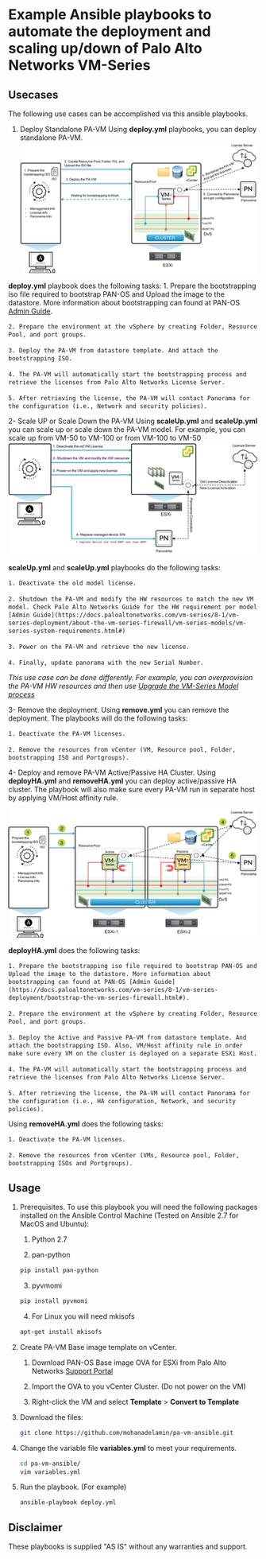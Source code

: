 # Example Ansible playbooks to automate the deployment and scaling up/down of Palo Alto Networks VM-Series

## Usecases
The following use cases can be accomplished via this ansible playbooks.
1. Deploy Standalone PA-VM
Using **deploy.yml** playbooks, you can deploy standalone PA-VM.
![Standalone](https://raw.githubusercontent.com/mohanadelamin/pa-vm-ansible/master/others/Deploy.png)

**deploy.yml** playbook does the following tasks:
	1. Prepare the bootstrapping iso file required to bootstrap PAN-OS and Upload the image to the datastore. More information about bootstrapping can found at PAN-OS [Admin Guide](https://docs.paloaltonetworks.com/vm-series/8-1/vm-series-deployment/bootstrap-the-vm-series-firewall.html#).
	
	2. Prepare the environment at the vSphere by creating Folder, Resource Pool, and port groups.
	
	3. Deploy the PA-VM from datastore template. And attach the bootstrapping ISO.
	
	4. The PA-VM will automatically start the bootstrapping process and retrieve the licenses from Palo Alto Networks License Server.
	
	5. After retrieving the license, the PA-VM will contact Panorama for the configuration (i.e., Network and security policies).

2- Scale UP or Scale Down the PA-VM
Using **scaleUp.yml** and **scaleUp.yml** you can scale up or scale down the PA-VM model. For example, you can scale up from VM-50 to VM-100 or from VM-100 to VM-50
![Scaling](https://raw.githubusercontent.com/mohanadelamin/pa-vm-ansible/master/others/ScaleUP_DOWN.png)

**scaleUp.yml** and **scaleUp.yml** playbooks do the following tasks:

	1. Deactivate the old model license.
	
	2. Shutdown the PA-VM and modify the HW resources to match the new VM model. Check Palo Alto Networks Guide for the HW requirement per model [Admin Guide](https://docs.paloaltonetworks.com/vm-series/8-1/vm-series-deployment/about-the-vm-series-firewall/vm-series-models/vm-series-system-requirements.html#)
	
	3. Power on the PA-VM and retrieve the new license.
	
	4. Finally, update panorama with the new Serial Number.

*This use case can be done differently. For example, you can overprovision the PA-VM HW resources and then use [Upgrade the VM-Series Model process](https://docs.paloaltonetworks.com/vm-series/8-1/vm-series-deployment/about-the-vm-series-firewall/upgrade-the-vm-series-firewall/upgrade-the-vm-series-model.html#)*

3- Remove the deployment.
Using **remove.yml** you can remove the deployment. The playbooks will do the following tasks:

	1. Deactivate the PA-VM licenses.
	
	2. Remove the resources from vCenter (VM, Resource pool, Folder, bootstrapping ISO and Portgroups).

4- Deploy and remove PA-VM Active/Passive HA Cluster.
Using **deployHA.yml** and **removeHA.yml** you can deploy active/passive HA cluster. The playbook will also make sure every PA-VM run in separate host by applying VM/Host affinity rule.

![HA](https://raw.githubusercontent.com/mohanadelamin/pa-vm-ansible/master/others/DeployHA.png)

**deployHA.yml** does the following tasks:

	1. Prepare the bootstrapping iso file required to bootstrap PAN-OS and Upload the image to the datastore. More information about bootstrapping can found at PAN-OS [Admin Guide](https://docs.paloaltonetworks.com/vm-series/8-1/vm-series-deployment/bootstrap-the-vm-series-firewall.html#).
	
	2. Prepare the environment at the vSphere by creating Folder, Resource Pool, and port groups.
	
	3. Deploy the Active and Passive PA-VM from datastore template. And attach the bootstrapping ISO. Also, VM/Host affinity rule in order make sure every VM on the cluster is deployed on a separate ESXi Host.
	
	4. The PA-VM will automatically start the bootstrapping process and retrieve the licenses from Palo Alto Networks License Server.
	
	5. After retrieving the license, the PA-VM will contact Panorama for the configuration (i.e., HA configuration, Network, and security policies).

Using **removeHA.yml** does the following tasks:

	1. Deactivate the PA-VM licenses.
	
	2. Remove the resources from vCenter (VMs, Resource pool, Folder, bootstrapping ISOs and Portgroups).

## Usage
1. Prerequisites. To use this playbook you will need the following packages installed on the Ansible Control Machine (Tested on Ansible 2.7 for MacOS and Ubuntu):

	1. Python 2.7
	
	2. pan-python
	```bash
	pip install pan-python
	```

	3. pyvmomi
	```bash
	pip install pyvmomi
	```

	4. For Linux you will need mkisofs
	```bash
	apt-get install mkisofs
	```

2. Create PA-VM Base image template on vCenter.

	1. Download PAN-OS Base image OVA for ESXi from Palo Alto Networks [Support Portal](http://support.paloaltonetworks.com/)
	
	2. Import the OVA to you vCenter Cluster. (Do not power on the VM)
	
	3. Right-click the VM and select **Template** > **Convert to Template**

3. Download the files:
	```bash
	git clone https://github.com/mohanadelamin/pa-vm-ansible.git
	```

4. Change the variable file **variables.yml** to meet your requirements.
	```bash
	cd pa-vm-ansible/
	vim variables.yml
	```

5. Run the playbook. (For example)
	```bash
	ansible-playbook deploy.yml
	```

## Disclaimer

These playbooks is supplied "AS IS" without any warranties and support.